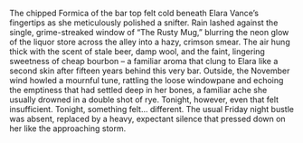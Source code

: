 The chipped Formica of the bar top felt cold beneath Elara Vance’s fingertips as she meticulously polished a snifter.  Rain lashed against the single, grime-streaked window of “The Rusty Mug,” blurring the neon glow of the liquor store across the alley into a hazy, crimson smear.  The air hung thick with the scent of stale beer, damp wool, and the faint, lingering sweetness of cheap bourbon – a familiar aroma that clung to Elara like a second skin after fifteen years behind this very bar.  Outside, the November wind howled a mournful tune, rattling the loose windowpane and echoing the emptiness that had settled deep in her bones, a familiar ache she usually drowned in a double shot of rye. Tonight, however, even that felt insufficient. Tonight, something felt… different.  The usual Friday night bustle was absent, replaced by a heavy, expectant silence that pressed down on her like the approaching storm.
